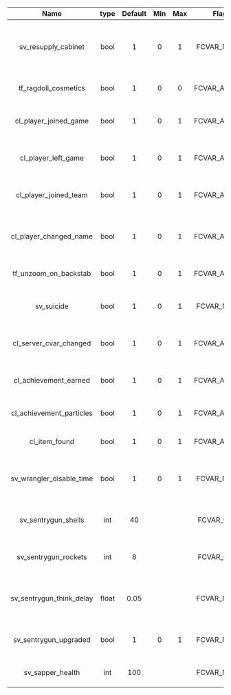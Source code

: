 |           Name           |  type | Default | Min | Max |     Flags     |                       Description                       |
|:------------------------:|:-----:|:-------:|:---:|:---:|:-------------:|:-------------------------------------------------------:|
| sv_resupply_cabinet      | bool  | 1       | 0   | 1   | FCVAR_NOTIFY  | allows the resupply cabinet to be disabled without mods |
| tf_ragdoll_cosmetics     | bool  | 1       | 0   | 0   | FCVAR_ARCHIVE | hides cosmetices on ragdolls                            |
| cl_player_joined_game    | bool  | 1       | 0   | 1   | FCVAR_ARCHIVE | hides player has joined the game message                |
| cl_player_left_game      | bool  | 1       | 0   | 1   | FCVAR_ARCHIVE | hides player has left the game message                  |
| cl_player_joined_team    | bool  | 1       | 0   | 1   | FCVAR_ARCHIVE | hides player has joined a team message                  |
| cl_player_changed_name   | bool  | 1       | 0   | 1   | FCVAR_ARCHIVE | hides player has changed name message                   |
| tf_unzoom_on_backstab    | bool  | 1       | 0   | 1   | FCVAR_ARCHIVE | unzooms when shield breaks                              |
| sv_suicide               | bool  | 1       | 0   | 1   | FCVAR_NOTIFY  | Allows a player to use kill or explode                  |
| cl_server_cvar_changed   | bool  | 1       | 0   | 1   | FCVAR_ARCHIVE | hides server convar has changed message                 |
| cl_achievement_earned    | bool  | 1       | 0   | 1   | FCVAR_ARCHIVE | hides achievement earned message                        |
| cl_achievement_particles | bool  | 1       | 0   | 1   | FCVAR_ARCHIVE | hides achievement particles                             |
| cl_item_found            | bool  | 1       | 0   | 1   | FCVAR_ARCHIVE | hides item found messages                               |
| sv_wrangler_disable_time | bool  | 1       | 0   | 1   | FCVAR_NOTIFY  | How long to disable wrangler after it's been used       |
| sv_sentrygun_shells      | int   | 40      |     |     | FCVAR_CHEAT   | Number of sentry gun shells to add on hit               |
| sv_sentrygun_rockets     | int   | 8       |     |     | FCVAR_CHEAT   | Number of sentry gun rockets to add on hit              |
| sv_sentrygun_think_delay | float | 0.05    |     |     | FCVAR_NOTIFY  | How long to wait between the sentry gun thinking        |
| sv_sentrygun_upgraded    | bool  | 1       | 0   | 1   | FCVAR_NOTIFY  | If 1, upgraded sentry guns are available                |
| sv_sapper_health         | int   | 100     |     |     | FCVAR_NOTIFY  | the health for the sapper                               |